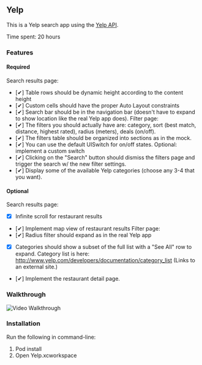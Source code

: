 ## Yelp 

This is a Yelp search app using the [Yelp API](https://www.yelp.com/developers/documentation/v2/search_api).

Time spent: 20 hours

### Features

#### Required

 Search results page:
-   [✔︎] Table rows should be dynamic height according to the content height
-   [✔︎] Custom cells should have the proper Auto Layout constraints
-   [✔︎] Search bar should be in the navigation bar (doesn't have to expand to show location like the real Yelp app does).
 Filter page:
-   [✔︎] The filters you should actually have are: category, sort (best match, distance, highest rated), radius (meters), deals (on/off).
-   [✔︎] The filters table should be organized into sections as in the mock.
-   [✔︎] You can use the default UISwitch for on/off states. Optional: implement a custom switch
-   [✔︎] Clicking on the "Search" button should dismiss the filters page and trigger the search w/ the new filter settings.
-   [✔︎] Display some of the available Yelp categories (choose any 3-4 that you want).

#### Optional

 Search results page:
-   [X] Infinite scroll for restaurant results
-   [✔︎] Implement map view of restaurant results
 Filter page:
-   [✔︎] Radius filter should expand as in the real Yelp app
-   [X] Categories should show a subset of the full list with a "See All" row to expand. Category list is here: http://www.yelp.com/developers/documentation/category_list (Links to an external site.)
-   [✔︎] Implement the restaurant detail page.

### Walkthrough

![Video Walkthrough](lab_2_yelp.gif)


### Installation

Run the following in command-line:
1. Pod install
2. Open Yelp.xcworkspace

